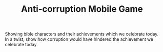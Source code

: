 ﻿---
title: Anti-corruption Mobile Game
intro: How can a mobile game sensitize the ills of corruption to the Kenyan  society in a fun way but convey the message of God? 
champions:
- name:
    
  logo:
    
  url:
    
---
Showing bible characters and their achievements which we celebrate today. In a twist, show how corruption would have hindered the achievement we celebrate today
